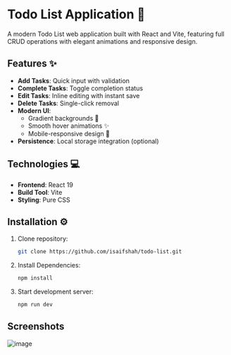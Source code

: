 
# Todo List Application 🚀

A modern Todo List web application built with React and Vite, featuring full CRUD operations with elegant animations and responsive design.




## Features ✨

- **Add Tasks**: Quick input with validation
- **Complete Tasks**: Toggle completion status
- **Edit Tasks**: Inline editing with instant save
- **Delete Tasks**: Single-click removal
- **Modern UI**: 
  - Gradient backgrounds 🌈
  - Smooth hover animations ✨
  - Mobile-responsive design 📱
- **Persistence**: Local storage integration (optional)
## Technologies 💻


- **Frontend**: React 19
- **Build Tool**: Vite
- **Styling**: Pure CSS



## Installation ⚙️

1. Clone repository:
   ```bash
   git clone https://github.com/isaifshah/todo-list.git
    ```

2. Install Dependencies: 
    ```bash
   npm install
    ```
3. Start development server:
    ```bash
   npm run dev
     ```
## Screenshots

![image](https://github.com/user-attachments/assets/aa318ff4-d302-4ebb-9e77-6ffe4f60c7da)
